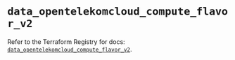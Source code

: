 # `data_opentelekomcloud_compute_flavor_v2`

Refer to the Terraform Registry for docs: [`data_opentelekomcloud_compute_flavor_v2`](https://registry.terraform.io/providers/opentelekomcloud/opentelekomcloud/1.36.12/docs/data-sources/compute_flavor_v2).
